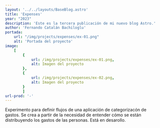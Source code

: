 ```yaml
---
layout: '../../layouts/BaseBlog.astro'
title: 'Expenses'
year: "2023"
description: 'Este es la tercera publicación de mi nuevo blog Astro.'
author: 'Fernando Catalán Bachiloglu'
portada: 
    url: "/img/projects/expenses/ex-01.png"
    alt: 'Portada del proyecto'
image:
    [
        {
            url: /img/projects/expenses/ex-01.png,
            alt: Imagen del proyecto
        },
        {
            url: /img/projects/expenses/ex-02.png,
            alt: Imagen del proyecto
        }
        ]
url-prod: '-'
---
```

Experimento para definir flujos de una aplicación de categorizacón de gastos. Se crea a partir de la necesidad de entender cómo se están distribuyendo los gastos de las personas. Está en desarollo.
